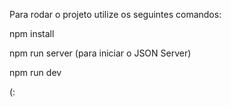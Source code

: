 Para rodar o projeto utilize os seguintes comandos:

npm install

npm run server (para iniciar o JSON Server)

npm run dev

(:
